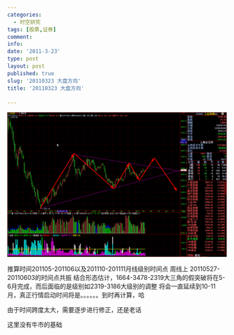 ```yaml
---
categories:
  - 时空研究
tags: [股票,证券]
comment: 
info: 
date: '2011-3-23'
type: post
layout: post
published: true
slug: '20110323 大盘方向'
title: '20110323 大盘方向'

---
```


![20110323-0](/images/20110323-0.gif)

推算时间201105-201106以及201110-201111月线级别时间点
周线上 20110527-20110603的时间点共振
结合形态估计，1664-3478-2319大三角的假突破将在5-6月完成，而后面临的是级别如2319-3186大级别的调整
将会一直延续到10-11月，真正行情启动时间将是。。。。。。到时再计算，哈

由于时间跨度太大，需要逐步进行修正，还是老话

这里没有牛市的基础